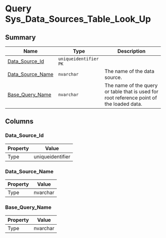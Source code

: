 # Query Sys_Data_Sources_Table_Look_Up


## Summary

| Name | Type | Description |
| - | - | --- |
|[Data_Source_Id](#data_source_id)|`uniqueidentifier` `PK`||
|[Data_Source_Name](#data_source_name)|`nvarchar` |The name of the data source.|
|[Base_Query_Name](#base_query_name)|`nvarchar` |The name of the query or table that is used for root reference point of the loaded data.|

## Columns

### Data_Source_Id

| Property | Value |
| - | - |
|Type|uniqueidentifier|

### Data_Source_Name

| Property | Value |
| - | - |
|Type|nvarchar|

### Base_Query_Name

| Property | Value |
| - | - |
|Type|nvarchar|


